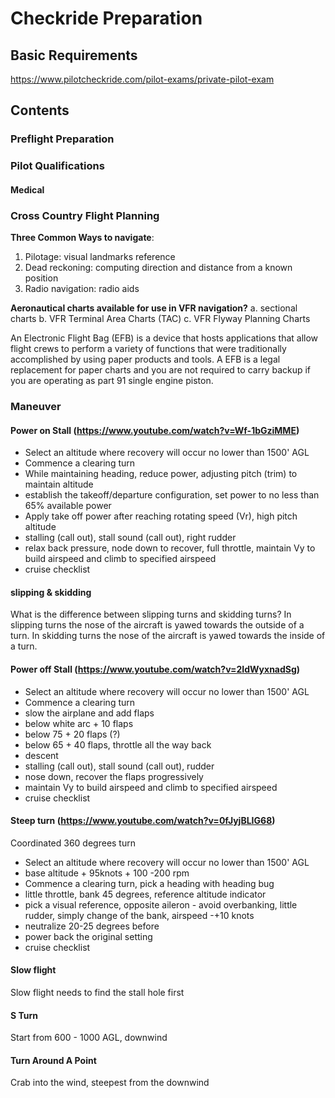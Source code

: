 # Checkride Preparation

## Basic Requirements

https://www.pilotcheckride.com/pilot-exams/private-pilot-exam


## Contents


### Preflight Preparation


### Pilot Qualifications


#### Medical


### Cross Country Flight Planning

**Three Common Ways to navigate**:
1. Pilotage: visual landmarks reference
2. Dead reckoning: computing direction and distance from a known position
3. Radio navigation: radio aids

**Aeronautical charts available for use in VFR navigation?**
a. sectional charts
b. VFR Terminal Area Charts (TAC)
c. VFR Flyway Planning Charts 

An Electronic Flight Bag (EFB) is a device that hosts applications that allow flight crews to perform a variety of functions that were traditionally accomplished by using paper products and tools.
A EFB is a legal replacement for paper charts and you are not required to carry backup if you are operating as part 91 single engine piston.



### Maneuver

#### Power on Stall (https://www.youtube.com/watch?v=Wf-1bGziMME)
- Select an altitude where recovery will occur no lower than 1500' AGL
- Commence a clearing turn
- While maintaining heading, reduce power, adjusting pitch (trim) to maintain altitude 
- establish the takeoff/departure configuration, set power to no less than 65% available power
- Apply take off power after reaching rotating speed (Vr), high pitch altitude
- stalling (call out), stall sound (call out), right rudder
- relax back pressure, node down to recover, full throttle, maintain Vy to build airspeed and climb to specified airspeed
- cruise checklist


####  slipping & skidding

What is the difference between slipping turns and skidding turns? 
In slipping turns the nose of the aircraft is yawed towards the outside of a turn.
In skidding turns the nose of the aircraft is yawed towards the inside of a turn.


#### Power off Stall (https://www.youtube.com/watch?v=2IdWyxnadSg)
- Select an altitude where recovery will occur no lower than 1500' AGL
- Commence a clearing turn
- slow the airplane and add flaps
- below white arc + 10 flaps
- below 75 + 20 flaps (?)
- below 65 + 40 flaps, throttle all the way back
- descent 
- stalling (call out), stall sound (call out), rudder
- nose down, recover the flaps progressively
- maintain Vy to build airspeed and climb to specified airspeed
- cruise checklist


#### Steep turn (https://www.youtube.com/watch?v=0fJyjBLIG68)

Coordinated 360 degrees turn

- Select an altitude where recovery will occur no lower than 1500' AGL
- base altitude + 95knots + 100 -200 rpm
- Commence a clearing turn, pick a heading with heading bug
- little throttle, bank 45 degrees, reference altitude indicator
- pick a visual reference, opposite aileron - avoid overbanking, little rudder, simply change of the bank, airspeed -+10 knots
- neutralize 20-25 degrees before
- power back the original setting
- cruise checklist


#### Slow flight
Slow flight needs to find the stall hole first


#### S Turn
Start from 600 - 1000 AGL, downwind

#### Turn Around A Point
Crab into the wind, steepest from the downwind